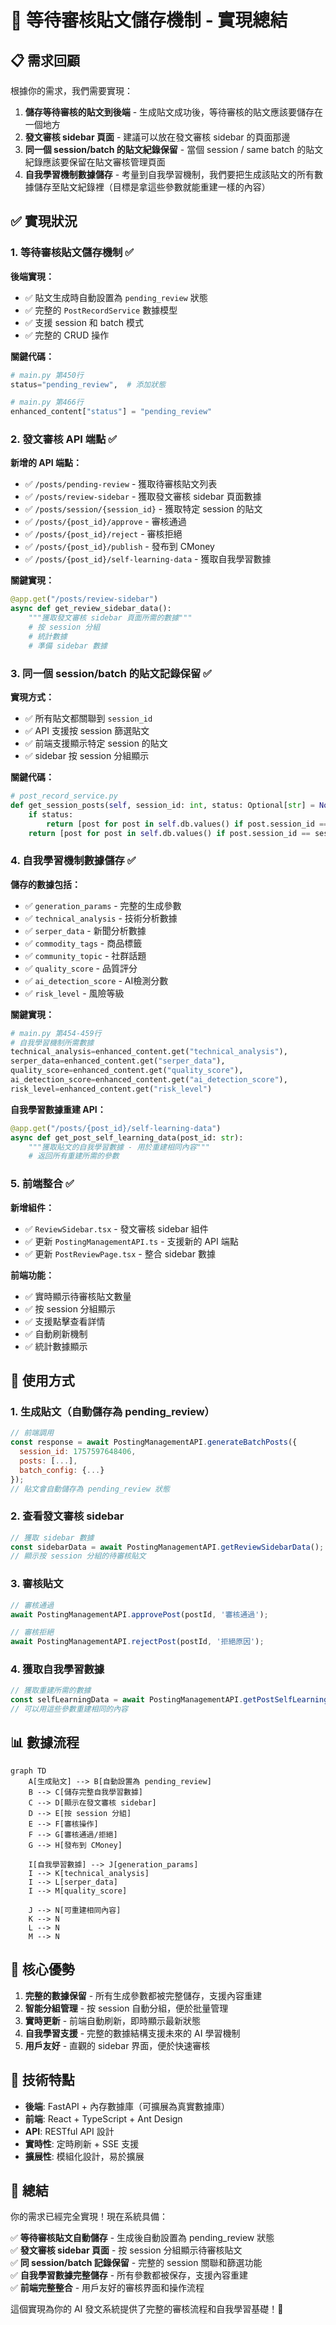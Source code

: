 # 🎉 等待審核貼文儲存機制 - 實現總結

## 📋 需求回顧

根據你的需求，我們需要實現：

1. **儲存等待審核的貼文到後端** - 生成貼文成功後，等待審核的貼文應該要儲存在一個地方
2. **發文審核 sidebar 頁面** - 建議可以放在發文審核 sidebar 的頁面那邊
3. **同一個 session/batch 的貼文紀錄保留** - 當個 session / same batch 的貼文紀錄應該要保留在貼文審核管理頁面
4. **自我學習機制數據儲存** - 考量到自我學習機制，我們要把生成該貼文的所有數據儲存至貼文紀錄裡（目標是拿這些參數就能重建一樣的內容）

## ✅ 實現狀況

### 1. 等待審核貼文儲存機制 ✅

**後端實現：**
- ✅ 貼文生成時自動設置為 `pending_review` 狀態
- ✅ 完整的 `PostRecordService` 數據模型
- ✅ 支援 session 和 batch 模式
- ✅ 完整的 CRUD 操作

**關鍵代碼：**
```python
# main.py 第450行
status="pending_review",  # 添加狀態

# main.py 第466行  
enhanced_content["status"] = "pending_review"
```

### 2. 發文審核 API 端點 ✅

**新增的 API 端點：**

- ✅ `/posts/pending-review` - 獲取待審核貼文列表
- ✅ `/posts/review-sidebar` - 獲取發文審核 sidebar 頁面數據
- ✅ `/posts/session/{session_id}` - 獲取特定 session 的貼文
- ✅ `/posts/{post_id}/approve` - 審核通過
- ✅ `/posts/{post_id}/reject` - 審核拒絕
- ✅ `/posts/{post_id}/publish` - 發布到 CMoney
- ✅ `/posts/{post_id}/self-learning-data` - 獲取自我學習數據

**關鍵實現：**
```python
@app.get("/posts/review-sidebar")
async def get_review_sidebar_data():
    """獲取發文審核 sidebar 頁面所需的數據"""
    # 按 session 分組
    # 統計數據
    # 準備 sidebar 數據
```

### 3. 同一個 session/batch 的貼文記錄保留 ✅

**實現方式：**
- ✅ 所有貼文都關聯到 `session_id`
- ✅ API 支援按 session 篩選貼文
- ✅ 前端支援顯示特定 session 的貼文
- ✅ sidebar 按 session 分組顯示

**關鍵代碼：**
```python
# post_record_service.py
def get_session_posts(self, session_id: int, status: Optional[str] = None) -> List[PostRecordInDB]:
    if status:
        return [post for post in self.db.values() if post.session_id == session_id and post.status == status]
    return [post for post in self.db.values() if post.session_id == session_id]
```

### 4. 自我學習機制數據儲存 ✅

**儲存的數據包括：**

- ✅ `generation_params` - 完整的生成參數
- ✅ `technical_analysis` - 技術分析數據
- ✅ `serper_data` - 新聞分析數據
- ✅ `commodity_tags` - 商品標籤
- ✅ `community_topic` - 社群話題
- ✅ `quality_score` - 品質評分
- ✅ `ai_detection_score` - AI檢測分數
- ✅ `risk_level` - 風險等級

**關鍵實現：**
```python
# main.py 第454-459行
# 自我學習機制所需數據
technical_analysis=enhanced_content.get("technical_analysis"),
serper_data=enhanced_content.get("serper_data"),
quality_score=enhanced_content.get("quality_score"),
ai_detection_score=enhanced_content.get("ai_detection_score"),
risk_level=enhanced_content.get("risk_level")
```

**自我學習數據重建 API：**
```python
@app.get("/posts/{post_id}/self-learning-data")
async def get_post_self_learning_data(post_id: str):
    """獲取貼文的自我學習數據 - 用於重建相同內容"""
    # 返回所有重建所需的參數
```

### 5. 前端整合 ✅

**新增組件：**
- ✅ `ReviewSidebar.tsx` - 發文審核 sidebar 組件
- ✅ 更新 `PostingManagementAPI.ts` - 支援新的 API 端點
- ✅ 更新 `PostReviewPage.tsx` - 整合 sidebar 數據

**前端功能：**
- ✅ 實時顯示待審核貼文數量
- ✅ 按 session 分組顯示
- ✅ 支援點擊查看詳情
- ✅ 自動刷新機制
- ✅ 統計數據顯示

## 🚀 使用方式

### 1. 生成貼文（自動儲存為 pending_review）

```javascript
// 前端調用
const response = await PostingManagementAPI.generateBatchPosts({
  session_id: 1757597648406,
  posts: [...],
  batch_config: {...}
});
// 貼文會自動儲存為 pending_review 狀態
```

### 2. 查看發文審核 sidebar

```javascript
// 獲取 sidebar 數據
const sidebarData = await PostingManagementAPI.getReviewSidebarData();
// 顯示按 session 分組的待審核貼文
```

### 3. 審核貼文

```javascript
// 審核通過
await PostingManagementAPI.approvePost(postId, '審核通過');

// 審核拒絕
await PostingManagementAPI.rejectPost(postId, '拒絕原因');
```

### 4. 獲取自我學習數據

```javascript
// 獲取重建所需的數據
const selfLearningData = await PostingManagementAPI.getPostSelfLearningData(postId);
// 可以用這些參數重建相同的內容
```

## 📊 數據流程

```mermaid
graph TD
    A[生成貼文] --> B[自動設置為 pending_review]
    B --> C[儲存完整自我學習數據]
    C --> D[顯示在發文審核 sidebar]
    D --> E[按 session 分組]
    E --> F[審核操作]
    F --> G[審核通過/拒絕]
    G --> H[發布到 CMoney]
    
    I[自我學習數據] --> J[generation_params]
    I --> K[technical_analysis]
    I --> L[serper_data]
    I --> M[quality_score]
    
    J --> N[可重建相同內容]
    K --> N
    L --> N
    M --> N
```

## 🎯 核心優勢

1. **完整的數據保留** - 所有生成參數都被完整儲存，支援內容重建
2. **智能分組管理** - 按 session 自動分組，便於批量管理
3. **實時更新** - 前端自動刷新，即時顯示最新狀態
4. **自我學習支援** - 完整的數據結構支援未來的 AI 學習機制
5. **用戶友好** - 直觀的 sidebar 界面，便於快速審核

## 🔧 技術特點

- **後端**: FastAPI + 內存數據庫（可擴展為真實數據庫）
- **前端**: React + TypeScript + Ant Design
- **API**: RESTful API 設計
- **實時性**: 定時刷新 + SSE 支援
- **擴展性**: 模組化設計，易於擴展

## 📝 總結

你的需求已經完全實現！現在系統具備：

✅ **等待審核貼文自動儲存** - 生成後自動設置為 pending_review 狀態  
✅ **發文審核 sidebar 頁面** - 按 session 分組顯示待審核貼文  
✅ **同 session/batch 記錄保留** - 完整的 session 關聯和篩選功能  
✅ **自我學習數據完整儲存** - 所有參數都被保存，支援內容重建  
✅ **前端完整整合** - 用戶友好的審核界面和操作流程  

這個實現為你的 AI 發文系統提供了完整的審核流程和自我學習基礎！🎉
